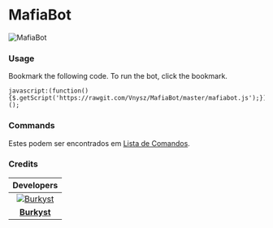 # MafiaBot

![MafiaBot](https://imgur.com/QzTidnt.png)

### Usage

Bookmark the following code. To run the bot, click the bookmark.

```
javascript:(function(){$.getScript('https://rawgit.com/Vnysz/MafiaBot/master/mafiabot.js');})();
```


### Commands

Estes podem ser encontrados em [Lista de Comandos](commandos.md).

### Credits

| Developers |
|:----------:|
| [![Burkyst](https://imgur.com/3Vg8H1T.png)](https://github.com/Burkyst) |  | [![Purpp](https://imgur.com/NFKeZCb.png)](https://github.com/Vnysz) |
| **[Burkyst](https://github.com/Burkyst)** |  | **[Purpp](https://github.com/Vnysz)** |


